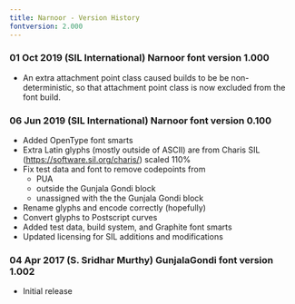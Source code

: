 ```yaml
---
title: Narnoor - Version History
fontversion: 2.000
---
```


### 01 Oct 2019 (SIL International) Narnoor font version 1.000
- An extra attachment point class caused builds to be be non-deterministic,
  so that attachment point class is now excluded from the font build.

### 06 Jun 2019 (SIL International) Narnoor font version 0.100
- Added OpenType font smarts
- Extra Latin glyphs (mostly outside of ASCII) are from
  Charis SIL (https://software.sil.org/charis/) scaled 110%
- Fix test data and font to remove codepoints from
  - PUA
  - outside the Gunjala Gondi block
  - unassigned with the the Gunjala Gondi block
- Rename glyphs and encode correctly (hopefully)
- Convert glyphs to Postscript curves
- Added test data, build system, and Graphite font smarts
- Updated licensing for SIL additions and modifications

### 04 Apr 2017 (S. Sridhar Murthy) GunjalaGondi font version 1.002
- Initial release
